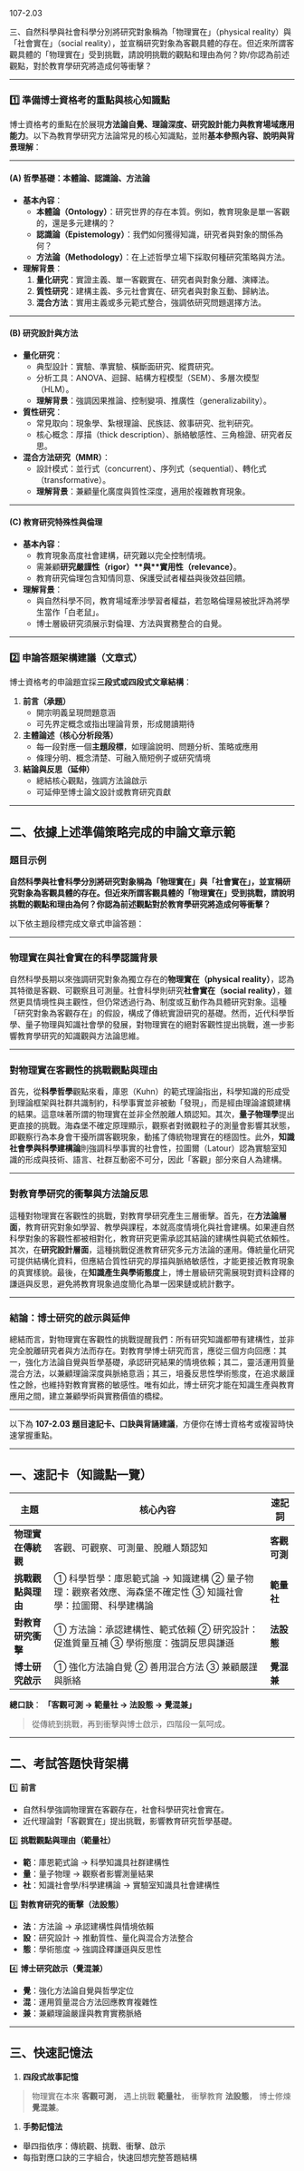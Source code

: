 107-2.03

三、自然科學與社會科學分別將研究對象稱為「物理實在」（physical reality）與「社會實在」（social reality），並宣稱研究對象為客觀具體的存在。但近來所謂客觀具體的「物理實在」受到挑戰，請說明挑戰的觀點和理由為何？妳/你認為前述觀點，對於教育學研究將造成何等衝擊？

---------------

### 1️⃣ 準備博士資格考的重點與核心知識點

博士資格考的重點在於展現**方法論自覺、理論深度、研究設計能力與教育場域應用能力**。以下為教育學研究方法論常見的核心知識點，並附**基本參照內容、說明與背景理解**：

------

#### **(A) 哲學基礎：本體論、認識論、方法論**

- **基本內容**：
  - **本體論（Ontology）**：研究世界的存在本質。例如，教育現象是單一客觀的，還是多元建構的？
  - **認識論（Epistemology）**：我們如何獲得知識，研究者與對象的關係為何？
  - **方法論（Methodology）**：在上述哲學立場下採取何種研究策略與方法。
- **理解背景**：
  1. **量化研究**：實證主義、單一客觀實在、研究者與對象分離、演繹法。
  2. **質性研究**：建構主義、多元社會實在、研究者與對象互動、歸納法。
  3. **混合方法**：實用主義或多元範式整合，強調依研究問題選擇方法。

------

#### **(B) 研究設計與方法**

- **量化研究**：
  - 典型設計：實驗、準實驗、橫斷面研究、縱貫研究。
  - 分析工具：ANOVA、迴歸、結構方程模型（SEM）、多層次模型（HLM）。
  - **理解背景**：強調因果推論、控制變項、推廣性（generalizability）。
- **質性研究**：
  - 常見取向：現象學、紮根理論、民族誌、敘事研究、批判研究。
  - 核心概念：厚描（thick description）、脈絡敏感性、三角檢證、研究者反思。
- **混合方法研究（MMR）**：
  - 設計模式：並行式（concurrent）、序列式（sequential）、轉化式（transformative）。
  - **理解背景**：兼顧量化廣度與質性深度，適用於複雜教育現象。

------

#### **(C) 教育研究特殊性與倫理**

- **基本內容**：
  - 教育現象高度社會建構，研究難以完全控制情境。
  - 需兼顧**研究嚴謹性（rigor）\**與\**實用性（relevance）**。
  - 教育研究倫理包含知情同意、保護受試者權益與後效益回饋。
- **理解背景**：
  - 與自然科學不同，教育場域牽涉學習者權益，若忽略倫理易被批評為將學生當作「白老鼠」。
  - 博士層級研究須展示對倫理、方法與實務整合的自覺。

------

### 2️⃣ 申論答題架構建議（文章式）

博士資格考的申論題宜採**三段式或四段式文章結構**：

1. **前言（承題）**
   - 開宗明義呈現問題意涵
   - 可先界定概念或指出理論背景，形成閱讀期待
2. **主體論述（核心分析段落）**
   - 每一段對應一個**主題段標**，如理論說明、問題分析、策略或應用
   - 條理分明、概念清楚、可融入簡短例子或研究情境
3. **結論與反思（延伸）**
   - 總結核心觀點，強調方法論啟示
   - 可延伸至博士論文設計或教育研究貢獻

------

## **二、依據上述準備策略完成的申論文章示範**

### 題目示例

**自然科學與社會科學分別將研究對象稱為「物理實在」與「社會實在」，並宣稱研究對象為客觀具體的存在。但近來所謂客觀具體的「物理實在」受到挑戰，請說明挑戰的觀點和理由為何？你認為前述觀點對於教育學研究將造成何等衝擊？**

以下依主題段標完成文章式申論答題：

------

### 物理實在與社會實在的科學認識背景

自然科學長期以來強調研究對象為獨立存在的**物理實在（physical reality）**，認為其特徵是客觀、可觀察且可測量。社會科學則研究**社會實在（social reality）**，雖然更具情境性與主觀性，但仍常透過行為、制度或互動作為具體研究對象。這種「研究對象為客觀存在」的假設，構成了傳統實證研究的基礎。然而，近代科學哲學、量子物理與知識社會學的發展，對物理實在的絕對客觀性提出挑戰，進一步影響教育學研究的知識觀與方法論思維。

------

### 對物理實在客觀性的挑戰觀點與理由

首先，從**科學哲學**觀點來看，庫恩（Kuhn）的範式理論指出，科學知識的形成受到理論框架與社群共識制約，科學事實並非被動「發現」，而是經由理論濾鏡建構的結果。這意味著所謂的物理實在並非全然脫離人類認知。其次，**量子物理學**提出更直接的挑戰。海森堡不確定原理顯示，觀察者對微觀粒子的測量會影響其狀態，即觀察行為本身會干擾所謂客觀現象，動搖了傳統物理實在的穩固性。此外，**知識社會學與科學建構論**則強調科學事實的社會性，拉圖爾（Latour）認為實驗室知識的形成與技術、語言、社群互動密不可分，因此「客觀」部分來自人為建構。

------

### 對教育學研究的衝擊與方法論反思

這種對物理實在客觀性的挑戰，對教育學研究產生三層衝擊。首先，在**方法論層面**，教育研究對象如學習、教學與課程，本就高度情境化與社會建構。如果連自然科學對象的客觀性都被相對化，教育研究更需承認其結論的建構性與範式依賴性。其次，在**研究設計層面**，這種挑戰促進教育研究多元方法論的運用。傳統量化研究可提供結構化資料，但應結合質性研究的厚描與脈絡敏感性，才能更接近教育現象的真實樣貌。最後，在**知識產生與學術態度**上，博士層級研究需展現對資料詮釋的謙遜與反思，避免將教育現象過度簡化為單一因果鏈或統計數字。

------

### **結論：博士研究的啟示與延伸**

總結而言，對物理實在客觀性的挑戰提醒我們：所有研究知識都帶有建構性，並非完全脫離研究者與方法而存在。對教育學博士研究而言，應從三個方向回應：其一，強化方法論自覺與哲學基礎，承認研究結果的情境依賴；其二，靈活運用質量混合方法，以兼顧理論深度與脈絡意涵；其三，培養反思性學術態度，在追求嚴謹性之餘，也維持對教育實務的敏感性。唯有如此，博士研究才能在知識生產與教育應用之間，建立兼顧學術與實務價值的橋樑。

--------------------

以下為 **107-2.03 題目速記卡、口訣與背誦建議**，方便你在博士資格考或複習時快速掌握重點。

------

## **一、速記卡（知識點一覽）**

| 主題               | 核心內容                                                     | 速記詞       |
| ------------------ | ------------------------------------------------------------ | ------------ |
| **物理實在傳統觀** | 客觀、可觀察、可測量、脫離人類認知                           | **客觀可測** |
| **挑戰觀點與理由** | ① 科學哲學：庫恩範式論 → 知識建構 ② 量子物理：觀察者效應、海森堡不確定性 ③ 知識社會學：拉圖爾、科學建構論 | **範量社**   |
| **對教育研究衝擊** | ① 方法論：承認建構性、範式依賴 ② 研究設計：促進質量互補 ③ 學術態度：強調反思與謙遜 | **法設態**   |
| **博士研究啟示**   | ① 強化方法論自覺 ② 善用混合方法 ③ 兼顧嚴謹與脈絡             | **覺混兼**   |



**總口訣**：
 **「客觀可測 → 範量社 → 法設態 → 覺混兼」**

> 從傳統到挑戰，再到衝擊與博士啟示，四階段一氣呵成。

------

## **二、考試答題快背架構**

1️⃣ **前言**

- 自然科學強調物理實在客觀存在，社會科學研究社會實在。
- 近代理論對「客觀實在」提出挑戰，影響教育研究哲學基礎。

2️⃣ **挑戰觀點與理由（範量社）**

- **範**：庫恩範式論 → 科學知識具社群建構性
- **量**：量子物理 → 觀察者影響測量結果
- **社**：知識社會學/科學建構論 → 實驗室知識具社會建構性

3️⃣ **對教育研究的衝擊（法設態）**

- **法**：方法論 → 承認建構性與情境依賴
- **設**：研究設計 → 推動質性、量化與混合方法整合
- **態**：學術態度 → 強調詮釋謙遜與反思性

4️⃣ **博士研究啟示（覺混兼）**

- **覺**：強化方法論自覺與哲學定位
- **混**：運用質量混合方法回應教育複雜性
- **兼**：兼顧理論嚴謹與教育實務脈絡

------

## **三、快速記憶法**

1. **四段式故事記憶**

> 物理實在本來 **客觀可測**，
>  遇上挑戰 **範量社**，
>  衝擊教育 **法設態**，
>  博士修煉 **覺混兼**。

1. **手勢記憶法**

- 舉四指依序：傳統觀、挑戰、衝擊、啟示
- 每指對應口訣的三字組合，快速回想完整答題結構